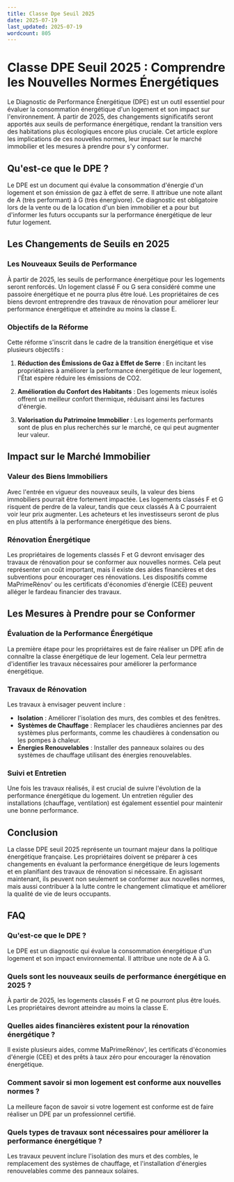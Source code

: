 ```yaml
---
title: Classe Dpe Seuil 2025
date: 2025-07-19
last_updated: 2025-07-19
wordcount: 805
---
```


# Classe DPE Seuil 2025 : Comprendre les Nouvelles Normes Énergétiques

Le Diagnostic de Performance Énergétique (DPE) est un outil essentiel pour évaluer la consommation énergétique d'un logement et son impact sur l'environnement. À partir de 2025, des changements significatifs seront apportés aux seuils de performance énergétique, rendant la transition vers des habitations plus écologiques encore plus cruciale. Cet article explore les implications de ces nouvelles normes, leur impact sur le marché immobilier et les mesures à prendre pour s'y conformer.

## Qu'est-ce que le DPE ?

Le DPE est un document qui évalue la consommation d'énergie d'un logement et son émission de gaz à effet de serre. Il attribue une note allant de A (très performant) à G (très énergivore). Ce diagnostic est obligatoire lors de la vente ou de la location d'un bien immobilier et a pour but d'informer les futurs occupants sur la performance énergétique de leur futur logement.

## Les Changements de Seuils en 2025

### Les Nouveaux Seuils de Performance

À partir de 2025, les seuils de performance énergétique pour les logements seront renforcés. Un logement classé F ou G sera considéré comme une passoire énergétique et ne pourra plus être loué. Les propriétaires de ces biens devront entreprendre des travaux de rénovation pour améliorer leur performance énergétique et atteindre au moins la classe E.

### Objectifs de la Réforme

Cette réforme s'inscrit dans le cadre de la transition énergétique et vise plusieurs objectifs :

1. **Réduction des Émissions de Gaz à Effet de Serre** : En incitant les propriétaires à améliorer la performance énergétique de leur logement, l'État espère réduire les émissions de CO2.
   
2. **Amélioration du Confort des Habitants** : Des logements mieux isolés offrent un meilleur confort thermique, réduisant ainsi les factures d'énergie.

3. **Valorisation du Patrimoine Immobilier** : Les logements performants sont de plus en plus recherchés sur le marché, ce qui peut augmenter leur valeur.

## Impact sur le Marché Immobilier

### Valeur des Biens Immobiliers

Avec l'entrée en vigueur des nouveaux seuils, la valeur des biens immobiliers pourrait être fortement impactée. Les logements classés F et G risquent de perdre de la valeur, tandis que ceux classés A à C pourraient voir leur prix augmenter. Les acheteurs et les investisseurs seront de plus en plus attentifs à la performance énergétique des biens.

### Rénovation Énergétique

Les propriétaires de logements classés F et G devront envisager des travaux de rénovation pour se conformer aux nouvelles normes. Cela peut représenter un coût important, mais il existe des aides financières et des subventions pour encourager ces rénovations. Les dispositifs comme MaPrimeRénov' ou les certificats d'économies d'énergie (CEE) peuvent alléger le fardeau financier des travaux.

## Les Mesures à Prendre pour se Conformer

### Évaluation de la Performance Énergétique

La première étape pour les propriétaires est de faire réaliser un DPE afin de connaître la classe énergétique de leur logement. Cela leur permettra d'identifier les travaux nécessaires pour améliorer la performance énergétique.

### Travaux de Rénovation

Les travaux à envisager peuvent inclure :

- **Isolation** : Améliorer l'isolation des murs, des combles et des fenêtres.
- **Systèmes de Chauffage** : Remplacer les chaudières anciennes par des systèmes plus performants, comme les chaudières à condensation ou les pompes à chaleur.
- **Énergies Renouvelables** : Installer des panneaux solaires ou des systèmes de chauffage utilisant des énergies renouvelables.

### Suivi et Entretien

Une fois les travaux réalisés, il est crucial de suivre l'évolution de la performance énergétique du logement. Un entretien régulier des installations (chauffage, ventilation) est également essentiel pour maintenir une bonne performance.

## Conclusion

La classe DPE seuil 2025 représente un tournant majeur dans la politique énergétique française. Les propriétaires doivent se préparer à ces changements en évaluant la performance énergétique de leurs logements et en planifiant des travaux de rénovation si nécessaire. En agissant maintenant, ils peuvent non seulement se conformer aux nouvelles normes, mais aussi contribuer à la lutte contre le changement climatique et améliorer la qualité de vie de leurs occupants.

## FAQ

### Qu'est-ce que le DPE ?

Le DPE est un diagnostic qui évalue la consommation énergétique d'un logement et son impact environnemental. Il attribue une note de A à G.

### Quels sont les nouveaux seuils de performance énergétique en 2025 ?

À partir de 2025, les logements classés F et G ne pourront plus être loués. Les propriétaires devront atteindre au moins la classe E.

### Quelles aides financières existent pour la rénovation énergétique ?

Il existe plusieurs aides, comme MaPrimeRénov', les certificats d'économies d'énergie (CEE) et des prêts à taux zéro pour encourager la rénovation énergétique.

### Comment savoir si mon logement est conforme aux nouvelles normes ?

La meilleure façon de savoir si votre logement est conforme est de faire réaliser un DPE par un professionnel certifié.

### Quels types de travaux sont nécessaires pour améliorer la performance énergétique ?

Les travaux peuvent inclure l'isolation des murs et des combles, le remplacement des systèmes de chauffage, et l'installation d'énergies renouvelables comme des panneaux solaires.